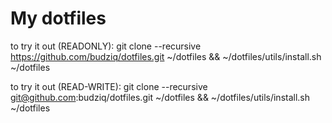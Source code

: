 My dotfiles
===========

to try it out (READONLY):
    git clone --recursive https://github.com/budziq/dotfiles.git ~/dotfiles && ~/dotfiles/utils/install.sh ~/dotfiles

to try it out (READ-WRITE):
    git clone --recursive git@github.com:budziq/dotfiles.git ~/dotfiles && ~/dotfiles/utils/install.sh ~/dotfiles
